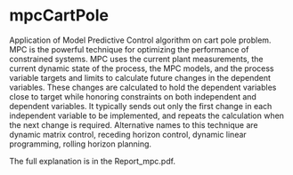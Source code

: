 # mpcCartPole
Application of Model Predictive Control algorithm on cart pole problem.
MPC is the powerful technique for optimizing the performance of constrained systems. MPC uses the current plant measurements, the current dynamic state of the process, the MPC models, and the process variable targets and limits to calculate future changes in the dependent variables. These changes are calculated to hold the dependent variables close to target while honoring constraints on both independent and dependent variables. It typically sends out only the first change in each independent variable to be implemented, and repeats the calculation when the next change is required. Alternative names to this technique are dynamic matrix control, receding horizon control, dynamic linear programming, rolling horizon planning.

The full explanation is in the Report_mpc.pdf.

